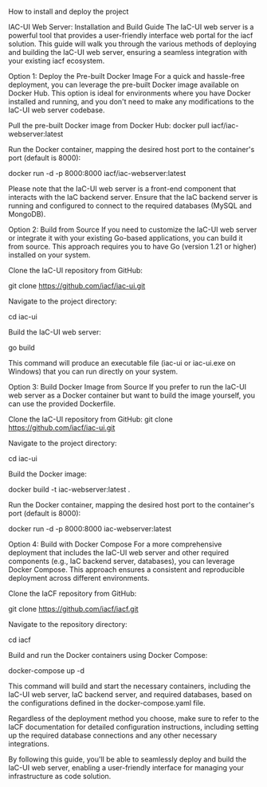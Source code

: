 How to install and deploy the project

IAC-UI Web Server: Installation and Build Guide
The IaC-UI web server is a powerful tool that provides a user-friendly interface web portal for the iacf solution. This guide will walk you through the various methods of deploying and building the IaC-UI web server, ensuring a seamless integration with your existing iacf ecosystem.

Option 1: Deploy the Pre-built Docker Image
For a quick and hassle-free deployment, you can leverage the pre-built Docker image available on Docker Hub. This option is ideal for environments where you have Docker installed and running, and you don't need to make any modifications to the IaC-UI web server codebase.

Pull the pre-built Docker image from Docker Hub:
docker pull iacf/iac-webserver:latest

Run the Docker container, mapping the desired host port to the container's port (default is 8000):

docker run -d -p 8000:8000 iacf/iac-webserver:latest

Please note that the IaC-UI web server is a front-end component that interacts with the IaC backend server. Ensure that the IaC backend server is running and configured to connect to the required databases (MySQL and MongoDB).

Option 2: Build from Source
If you need to customize the IaC-UI web server or integrate it with your existing Go-based applications, you can build it from source. This approach requires you to have Go (version 1.21 or higher) installed on your system.

Clone the IaC-UI repository from GitHub:

git clone https://github.com/iacf/iac-ui.git

Navigate to the project directory:

cd iac-ui

Build the IaC-UI web server:

go build

This command will produce an executable file (iac-ui or iac-ui.exe on Windows) that you can run directly on your system.

Option 3: Build Docker Image from Source
If you prefer to run the IaC-UI web server as a Docker container but want to build the image yourself, you can use the provided Dockerfile.

Clone the IaC-UI repository from GitHub:
git clone https://github.com/iacf/iac-ui.git

Navigate to the project directory:

cd iac-ui

Build the Docker image:

docker build -t iac-webserver:latest .

Run the Docker container, mapping the desired host port to the container's port (default is 8000):

docker run -d -p 8000:8000 iac-webserver:latest

Option 4: Build with Docker Compose
For a more comprehensive deployment that includes the IaC-UI web server and other required components (e.g., IaC backend server, databases), you can leverage Docker Compose. This approach ensures a consistent and reproducible deployment across different environments.

Clone the IaCF repository from GitHub:

git clone https://github.com/iacf/iacf.git

Navigate to the repository directory:

cd iacf

Build and run the Docker containers using Docker Compose:

docker-compose up -d

This command will build and start the necessary containers, including the IaC-UI web server, IaC backend server, and required databases, based on the configurations defined in the docker-compose.yaml file.

Regardless of the deployment method you choose, make sure to refer to the IaCF documentation for detailed configuration instructions, including setting up the required database connections and any other necessary integrations.

By following this guide, you'll be able to seamlessly deploy and build the IaC-UI web server, enabling a user-friendly interface for managing your infrastructure as code solution.
